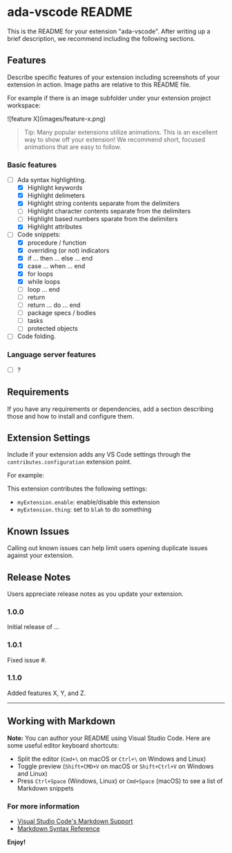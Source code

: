 # ada-vscode README

This is the README for your extension "ada-vscode". After writing up a brief description, we recommend including the following sections.

## Features

Describe specific features of your extension including screenshots of your extension in action. Image paths are relative to this README file.

For example if there is an image subfolder under your extension project workspace:

\!\[feature X\]\(images/feature-x.png\)

> Tip: Many popular extensions utilize animations. This is an excellent way to show off your extension! We recommend short, focused animations that are easy to follow.

### Basic features

* [ ] Ada syntax highlighting.
  - [X] Highlight keywords
  - [X] Highlight delimeters
  - [X] Highlight string contents separate from the delimiters
  - [ ] Highlight character contents separate from the delimiters
  - [ ] Highlight based numbers sparate from the delimiters 
  - [X] Highlight attributes
* [ ] Code snippets:
  - [X] procedure / function
  - [X] overriding (or not) indicators
  - [X] if ... then ... else ... end
  - [X] case ... when ... end
  - [X] for loops
  - [X] while loops
  - [ ] loop ... end
  - [ ] return
  - [ ] return ... do ... end
  - [ ] package specs / bodies
  - [ ] tasks
  - [ ] protected objects
* [ ] Code folding.

### Language server features

* [ ] ?

## Requirements

If you have any requirements or dependencies, add a section describing those and how to install and configure them.

## Extension Settings

Include if your extension adds any VS Code settings through the `contributes.configuration` extension point.

For example:

This extension contributes the following settings:

* `myExtension.enable`: enable/disable this extension
* `myExtension.thing`: set to `blah` to do something

## Known Issues

Calling out known issues can help limit users opening duplicate issues against your extension.

## Release Notes

Users appreciate release notes as you update your extension.

### 1.0.0

Initial release of ...

### 1.0.1

Fixed issue #.

### 1.1.0

Added features X, Y, and Z.

-----------------------------------------------------------------------------------------------------------

## Working with Markdown

**Note:** You can author your README using Visual Studio Code.  Here are some useful editor keyboard shortcuts:

* Split the editor (`Cmd+\` on macOS or `Ctrl+\` on Windows and Linux)
* Toggle preview (`Shift+CMD+V` on macOS or `Shift+Ctrl+V` on Windows and Linux)
* Press `Ctrl+Space` (Windows, Linux) or `Cmd+Space` (macOS) to see a list of Markdown snippets

### For more information

* [Visual Studio Code's Markdown Support](http://code.visualstudio.com/docs/languages/markdown)
* [Markdown Syntax Reference](https://help.github.com/articles/markdown-basics/)

**Enjoy!**
